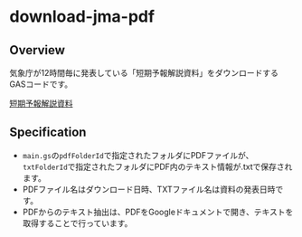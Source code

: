 # download-jma-pdf

## Overview
気象庁が12時間毎に発表している「短期予報解説資料」をダウンロードするGASコードです。

[短期予報解説資料](https://www.data.jma.go.jp/fcd/yoho/data/jishin/kaisetsu_tanki_latest.pdf)

## Specification
- `main.gs`の`pdfFolderId`で指定されたフォルダにPDFファイルが、`txtFolderId`で指定されたフォルダにPDF内のテキスト情報が.txtで保存されます。
- PDFファイル名はダウンロード日時、TXTファイル名は資料の発表日時です。
- PDFからのテキスト抽出は、PDFをGoogleドキュメントで開き、テキストを取得することで行っています。
